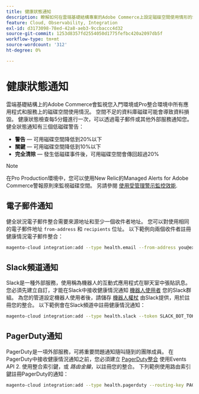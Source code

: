 ```yaml
---
title: 健康狀態通知
description: 瞭解如何在雲端基礎結構專案的Adobe Commerce上設定磁碟空間使用情形的Slack、電子郵件和尋呼通知。
feature: Cloud, Observability, Integration
exl-id: d3173098-78ed-42a8-aeb3-9ccbaccc4d32
source-git-commit: 1253d8357fd2554050d1775fefbc420a2097db5f
workflow-type: tm+mt
source-wordcount: '312'
ht-degree: 0%

---
```


# 健康狀態通知

雲端基礎結構上的Adobe Commerce會監視您入門環境或Pro整合環境中所有應用程式和服務上的磁碟空間使用情況。 空間不足的資料庫磁碟可能會導致資料損毀。 健康狀態檢查每5分鐘進行一次，可以透過電子郵件或其他外部服務通知您。 健全狀態通知有三個低磁碟警告：

- **警告** — 可用磁碟空間降低到20%以下
- **關鍵** — 可用磁碟空間降低到10%以下
- **完全清除** — 發生低磁碟事件後，可用磁碟空間會傳回超過20%

>[!NOTE]
>
>在Pro Production環境中，您可以使用New Relic的Managed Alerts for Adobe Commerce警報原則來監視磁碟空間。 另請參閱 [使用受管理警示監控效能](../monitor/investigate-performance.md#monitor-performance-with-managed-alerts).

## 電子郵件通知

健全狀況電子郵件整合需要來源地址和至少一個收件者地址。 您可以對使用相同的電子郵件地址 `from-address` 和 `recipients` 位址。 以下範例向兩個收件者註冊健康情況電子郵件整合：

```bash
magento-cloud integration:add --type health.email --from-address you@example.com --recipients them@example.com --recipients others@example.com
```

## Slack頻道通知

Slack是一種外部服務，使用稱為機器人的互動式應用程式在聊天室中張貼訊息。 您必須先建立自訂，才能在Slack中接收健康情況通知 [機器人使用者](https://api.slack.com/bot-users) 您的Slack群組。 為您的管道設定機器人使用者後，請儲存 [機器人權杖](https://api.slack.com/docs/token-types#bot) 由Slack提供，用於註冊您的整合。 以下範例會在Slack頻道中註冊健康情況通知：

```bash
magento-cloud integration:add --type health.slack --token SLACK_BOT_TOKEN --channel '#slack-channel-name'
```

## PagerDuty通知

PagerDuty是一項外部服務，可將重要問題通知隨叫隨到的團隊成員。 在PagerDuty中接收健康情況通知之前，您必須建立 [PagerDuty整合](https://developer.pagerduty.com/v2/docs/integrating) 使用Events API 2. 使用整合索引鍵，或 _路由金鑰_，以註冊您的整合。 下列範例使用路由索引鍵註冊PagerDuty的通知：

```bash
magento-cloud integration:add --type health.pagerduty --routing-key PAGERDUTY_ROUTING_KEY
```
